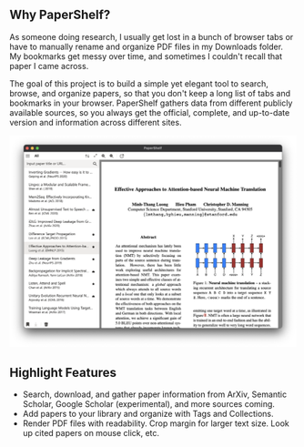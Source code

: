 ## Why PaperShelf?

As someone doing research, I usually get lost in a bunch of browser tabs or have to manually rename and organize PDF files in my Downloads folder. My bookmarks get messy over time, and sometimes I couldn't recall that paper I came across.

The goal of this project is to build a simple yet elegant tool to search, browse, and organize papers, so that you don't keep a long list of tabs and bookmarks in your browser. PaperShelf gathers data from different publicly available sources, so you always get the official, complete, and up-to-date version and information across different sites.

![Screenshot](./screenshot.png)

## Highlight Features

- Search, download, and gather paper information from ArXiv, Semantic Scholar, Google Scholar (experimental), and more sources coming.
- Add papers to your library and organize with Tags and Collections.
- Render PDF files with readability. Crop margin for larger text size. Look up cited papers on mouse click, etc.
